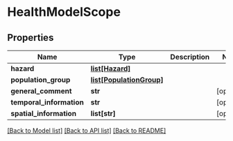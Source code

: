 # HealthModelScope

## Properties
Name | Type | Description | Notes
------------ | ------------- | ------------- | -------------
**hazard** | [**list[Hazard]**](Hazard.md) |  | 
**population_group** | [**list[PopulationGroup]**](PopulationGroup.md) |  | 
**general_comment** | **str** |  | [optional] 
**temporal_information** | **str** |  | [optional] 
**spatial_information** | **list[str]** |  | [optional] 

[[Back to Model list]](../README.md#documentation-for-models) [[Back to API list]](../README.md#documentation-for-api-endpoints) [[Back to README]](../README.md)

